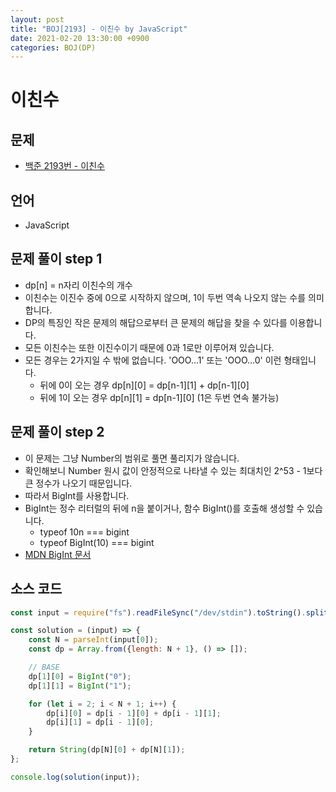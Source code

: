 ```yaml
---
layout: post
title: "BOJ[2193] - 이친수 by JavaScript"
date: 2021-02-20 13:30:00 +0900
categories: BOJ(DP)
---
```


# 이친수

## 문제

- [백준 2193번 - 이친수](https://www.acmicpc.net/problem/2193)

## 언어

- JavaScript

## 문제 풀이 step 1

- dp[n] = n자리 이친수의 개수
- 이친수는 이진수 중에 0으로 시작하지 않으며, 1이 두번 역속 나오지 않는 수를 의미합니다.
- DP의 특징인 작은 문제의 해답으로부터 큰 문제의 해답을 찾을 수 있다를 이용합니다.
- 모든 이친수는 또한 이진수이기 때문에 0과 1로만 이루어져 있습니다.
- 모든 경우는 2가지일 수 밖에 없습니다. 'OOO...1' 또는 'OOO...0' 이런 형태입니다.
  - 뒤에 0이 오는 경우 dp[n][0] = dp[n-1][1] + dp[n-1][0]
  - 뒤에 1이 오는 경우 dp[n][1] = dp[n-1][0] (1은 두번 연속 불가능)

## 문제 풀이 step 2

- 이 문제는 그냥 Number의 범위로 풀면 풀리지가 않습니다.
- 확인해보니 Number 원시 값이 안정적으로 나타낼 수 있는 최대치인 2^53 - 1보다 큰 정수가 나오기 때문입니다.
- 따라서 BigInt를 사용합니다.
- BigInt는 정수 리터럴의 뒤에 n을 붙이거나, 함수 BigInt()를 호출해 생성할 수 있습니다.
  - typeof 10n === bigint
  - typeof BigInt(10) === bigint
- [MDN BigInt 문서](https://developer.mozilla.org/ko/docs/Web/JavaScript/Reference/Global_Objects/BigInt)

## 소스 코드

```jsx
const input = require("fs").readFileSync("/dev/stdin").toString().split("\n");

const solution = (input) => {
	const N = parseInt(input[0]);
	const dp = Array.from({length: N + 1}, () => []);

	// BASE
	dp[1][0] = BigInt("0");
	dp[1][1] = BigInt("1");

	for (let i = 2; i < N + 1; i++) {
		dp[i][0] = dp[i - 1][0] + dp[i - 1][1];
		dp[i][1] = dp[i - 1][0];
	}

	return String(dp[N][0] + dp[N][1]);
};

console.log(solution(input));
```
